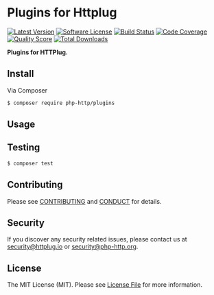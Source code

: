 # Plugins for Httplug

[![Latest Version](https://img.shields.io/github/release/php-http/plugins.svg?style=flat-square)](https://github.com/php-http/plugins/releases)
[![Software License](https://img.shields.io/badge/license-MIT-brightgreen.svg?style=flat-square)](LICENSE)
[![Build Status](https://img.shields.io/travis/php-http/plugins.svg?style=flat-square)](https://travis-ci.org/php-http/plugins)
[![Code Coverage](https://img.shields.io/scrutinizer/coverage/g/php-http/plugins.svg?style=flat-square)](https://scrutinizer-ci.com/g/php-http/plugins)
[![Quality Score](https://img.shields.io/scrutinizer/g/php-http/plugins.svg?style=flat-square)](https://scrutinizer-ci.com/g/php-http/plugins)
[![Total Downloads](https://img.shields.io/packagist/dt/php-http/plugins.svg?style=flat-square)](https://packagist.org/packages/php-http/plugins)

**Plugins for HTTPlug.**


## Install

Via Composer

``` bash
$ composer require php-http/plugins
```


## Usage


## Testing

``` bash
$ composer test
```


## Contributing

Please see [CONTRIBUTING](CONTRIBUTING.md) and [CONDUCT](CONDUCT.md) for details.


## Security

If you discover any security related issues, please contact us at [security@httplug.io](mailto:security@httplug.io)
or [security@php-http.org](mailto:security@php-http.org).


## License

The MIT License (MIT). Please see [License File](LICENSE) for more information.
